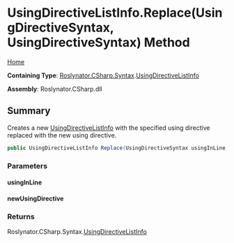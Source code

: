 <a name="_Top"></a>

# UsingDirectiveListInfo\.Replace\(UsingDirectiveSyntax, UsingDirectiveSyntax\) Method

[Home](../../../../../README.md#_Top)

**Containing Type**: [Roslynator.CSharp.Syntax](../../README.md#_Top)\.[UsingDirectiveListInfo](../README.md#_Top)

**Assembly**: Roslynator\.CSharp\.dll

## Summary

Creates a new [UsingDirectiveListInfo](../README.md#_Top) with the specified using directive replaced with the new using directive\.

```csharp
public UsingDirectiveListInfo Replace(UsingDirectiveSyntax usingInLine, UsingDirectiveSyntax newUsingDirective)
```

### Parameters

#### usingInLine

#### newUsingDirective

### Returns

Roslynator\.CSharp\.Syntax\.[UsingDirectiveListInfo](../README.md#_Top)

